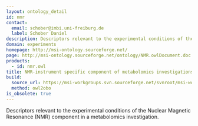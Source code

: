 ```yaml
---
layout: ontology_detail
id: nmr
contact:
  email: schober@imbi.uni-freiburg.de
  label: Schober Daniel
description: Descriptors relevant to the experimental conditions of the Nuclear Magnetic Resonance (NMR) component in a metabolomics investigation.
domain: experiments
homepage: http://msi-ontology.sourceforge.net/
page: http://msi-ontology.sourceforge.net/ontology/NMR.owlDocument.doc
products:
  - id: nmr.owl
title: NMR-instrument specific component of metabolomics investigations
build:
  source_url: https://msi-workgroups.svn.sourceforge.net/svnroot/msi-workgroups/ontology/NMR.owl
  method: owl2obo
is_obsolete: true
---
```


Descriptors relevant to the experimental conditions of the Nuclear Magnetic Resonance (NMR) component in a metabolomics investigation.
